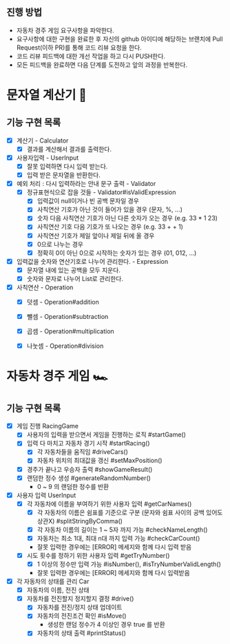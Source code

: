 ## 진행 방법
* 자동차 경주 게임 요구사항을 파악한다.
* 요구사항에 대한 구현을 완료한 후 자신의 github 아이디에 해당하는 브랜치에 Pull Request(이하 PR)를 통해 코드 리뷰 요청을 한다.
* 코드 리뷰 피드백에 대한 개선 작업을 하고 다시 PUSH한다.
* 모든 피드백을 완료하면 다음 단계를 도전하고 앞의 과정을 반복한다.

# 문자열 계산기 🧮
## 기능 구현 목록
- [x] 계산기 - Calculator
  - [X] 결과를 계산해서 결과를 출력한다.
- [x] 사용자입력 - UserInput
  - [X] 잘못 입력하면 다시 입력 받는다.
  - [X] 입력 받은 문자열을 반환한다.
- [x] 예외 처리 : 다시 입력하라는 안내 문구 출력 - Validator 
  - [x] 정규표현식으로 잡을 것들 - Validator#isValidExpression
    - [x] 입력값이 null이거나 빈 공백 문자일 경우
    - [x] 사칙연산 기호가 아닌 것이 들어가 있을 경우 (문자, %, ...)
    - [x] 숫자 다음 사칙연산 기호가 아닌 다른 숫자가 오는 경우 (e.g. 33 * 1 23)
    - [x] 사칙연산 기호 다음 기호가 또 나오는 경우 (e.g. 33 + + 1)
    - [x] 사칙연산 기호가 제일 앞이나 제일 뒤에 올 경우
    - [X] 0으로 나누는 경우
    - [X] 정확히 0이 아닌 0으로 시작하는 숫자가 있는 경우 (01, 012, ...)
- [x] 입력값을 숫자와 연산기호로 나누어 관리한다. - Expression
  - [x] 문자열 내에 있는 공백을 모두 지운다. 
  - [x] 숫자와 문자로 나누어 List로 관리한다.
- [x] 사칙연산 - Operation
    - [x] 덧셈 - Operation#addition
    - [x] 뺄셈 - Operation#subtraction
    - [x] 곱셈 - Operation#multiplication
    - [x] 나눗셈 - Operation#division


# 자동차 경주 게임 🏎
## 기능 구현 목록 
- [X] 게임 진행    RacingGame
  - [X] 사용자의 입력을 받으면서 게임을 진행하는 로직   #startGame()
  - [X] 입력 다 마치고 자동차 경기 시작   #startRacing()
    - [X] 각 자동차들을 움직임   #driveCars()
    - [X] 자동차 위치의 최대값을 갱신   #setMaxPosition()
  - [X] 경주가 끝나고 우승자 출력    #showGameResult()
  - [X] 랜덤한 정수 생성   #generateRandomNumber()
    - 0 ~ 9 의 랜덤한 정수를 반환

- [X] 사용자 입력   UserInput
  - [X] 각 자동차에 이름을 부여하기 위한 사용자 입력   #getCarNames()
    - [X] 각 자동차의 이름은 쉼표를 기준으로 구분 (문자와 쉼표 사이의 공백 있어도 상관X)   #splitStringByComma()
    - [X] 각 자동차 이름의 길이는 1 ~ 5자 까지 가능   #checkNameLength()
    - [X] 자동차는 최소 1대, 최대 n대 까지 입력 가능   #checkCarCount()
    - 잘못 입력한 경우에는 [ERROR] 메세지와 함께 다시 입력 받음
  - [X] 시도 횟수를 정하기 위한 사용자 입력   #getTryNumber()
    - [X] 1 이상의 정수만 입력 가능   #isNumber(), #isTryNumberValidLength()
    - 잘못 입력한 경우에는 [ERROR] 메세지와 함께 다시 입력받음

- [X] 각 자동차의 상태를 관리   Car
  - [X] 자동차의 이름, 전진 상태 
  - [X] 자동차를 전진할지 정지할지 결정   #drive()
    - [X] 자동차를 전진/정지 상태 업데이트
    - [X] 자동차의 전진조건 확인   #isMove()
      - 생성한 랜덤 정수가 4 이상인 경우 true 를 반환
    - [X] 자동차의 상태 출력   #printStatus()